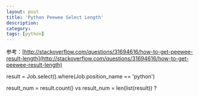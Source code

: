 ```yaml
---
layout: post
title: 'Python Peewee Select Length'
description:
category:
tags: [python]
---
```


参考：[http://stackoverflow.com/questions/31694616/how-to-get-peewee-result-length](http://stackoverflow.com/questions/31694616/how-to-get-peewee-result-length)

result = Job.select().where(Job.position_name == 'python')

result_num = result.count()
vs
result_num = len(list(result))
?